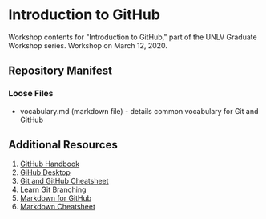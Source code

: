 # Introduction to GitHub
Workshop contents for "Introduction to GitHub," part of the UNLV Graduate Workshop series. Workshop on March 12, 2020.

## Repository Manifest
### Loose Files
* vocabulary.md (markdown file) - details common vocabulary for Git and GitHub

## Additional Resources
1. [GitHub Handbook](https://guides.github.com/introduction/git-handbook/)
2. [GiHub Desktop](https://desktop.github.com/)
2. [Git and GitHub Cheatsheet](https://github.github.com/training-kit/downloads/github-git-cheat-sheet/)
3. [Learn Git Branching](https://learngitbranching.js.org/)
4. [Markdown for GitHub](https://help.github.com/en/github/writing-on-github)
5. [Markdown Cheatsheet](https://github.com/adam-p/markdown-here/wiki/Markdown-Cheatsheet)
